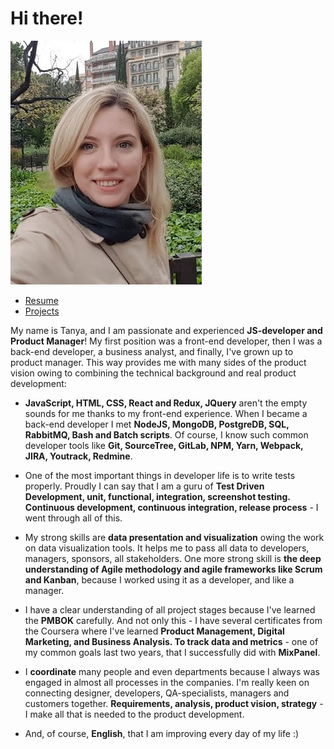 # Hi there!

![](ava.jpg)

- [Resume](/Resume.md)
- [Projects](/Projects.md)

My name is Tanya, and I am passionate and experienced **JS-developer and Product Manager**! My first position was a front-end developer, then I was a back-end developer, a business analyst, and finally, I've grown up to product manager. This way provides me with many sides of the product vision owing to combining the technical background and real product development:

- **JavaScript, HTML, CSS, React and Redux, JQuery** aren't the empty sounds for me thanks to my front-end experience. When I became a back-end developer I met **NodeJS, MongoDB, PostgreDB, SQL, RabbitMQ, Bash and Batch scripts**. Of course, I know such common developer tools like **Git, SourceTree, GitLab, NPM, Yarn, Webpack, JIRA, Youtrack, Redmine**.

- One of the most important things in developer life is to write tests properly. Proudly I can say that I am a guru of **Test Driven Development, unit, functional, integration, screenshot testing. Continuous development, continuous integration, release process** - I went through all of this.

- My strong skills are **data presentation and visualization** owing the work on data visualization tools. It helps me to pass all data to developers, managers, sponsors, all stakeholders. One more strong skill is **the deep understanding of Agile methodology and agile frameworks like Scrum and Kanban**, because I worked using it as a developer, and like a manager.

- I have a clear understanding of all project stages because I've learned the **PMBOK** carefully. And not only this - I have several certificates from the Coursera where I've learned **Product Management, Digital Marketing, and Business Analysis. To track data and metrics** - one of my common goals last two years, that I successfully did with **MixPanel**.

- I **coordinate** many people and even departments because I always was engaged in almost all processes in the companies. I'm really keen on connecting designer, developers, QA-specialists, managers and customers together. **Requirements, analysis, product vision, strategy** - I make all that is needed to the product development.

- And, of course, **English**, that I am improving every day of my life :)
